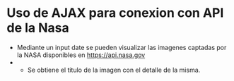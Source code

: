 # Uso de AJAX para conexion con  API de la Nasa

* Mediante un input date se pueden visualizar las imagenes captadas por la NASA disponibles en https://api.nasa.gov
* - Se obtiene el titulo de la imagen con el detalle de la misma.